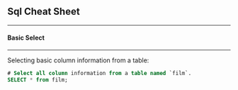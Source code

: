 ## Sql Cheat Sheet

-----

#### Basic Select

-----

Selecting basic column information from a table:

```sql
# Select all column information from a table named `film`.
SELECT * from film;
```
